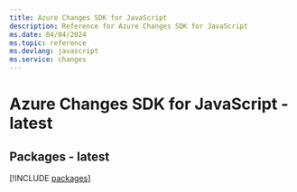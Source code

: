 ```yaml
---
title: Azure Changes SDK for JavaScript
description: Reference for Azure Changes SDK for JavaScript
ms.date: 04/04/2024
ms.topic: reference
ms.devlang: javascript
ms.service: changes
---
```

# Azure Changes SDK for JavaScript - latest
## Packages - latest
[!INCLUDE [packages](changes-index.md)]